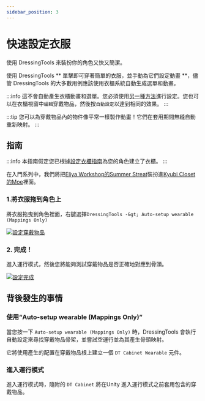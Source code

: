 ```yaml
---
sidebar_position: 3
---
```


# 快速設定衣服

使用 DressingTools 來裝扮你的角色又快又簡潔。

使用 DressingTools ** 單擊即可穿著簡單的衣服，並手動為它們設定動畫 **，儘管 DressingTools 的大多數用例應該使用衣櫃系統自動生成選單和動畫。

:::info
這不會自動產生衣櫃動畫和選單。您必須使用[另一種方法](setup-clothes-with-cabinet-anim)進行設定。您也可以在衣櫃視窗中`編輯`穿戴物品，然後按`自動設定`以達到相同的效果。
:::

:::tip
您可以為穿戴物品內的物件像平常一樣製作動畫！它們在套用期間無縫自動重新映射。
:::

## 指南

:::info
本指南假定您已根據[設定衣櫃指南](setup-cabinet)為您的角色建立了衣櫃。
:::

在入門系列中，我們將把[Eliya Workshop的Summer Streat](https://booth.pm/ja/items/4666271)裝扮進[Kyubi Closet的Moe](https://kyubihome.booth.pm/items/4667400)裡面。

### 1.將衣服拖到角色上

將衣服拖曳到角色裡面，右鍵選擇`DressingTools -&gt; Auto-setup wearable (Mappings Only)`

[![設定穿戴物品](/img/setup-simple-2-setup-wearable.PNG)](/img/setup-simple-2-setup-wearable.PNG)

### 2. 完成！

進入運行模式，然後您將能夠測試穿戴物品是否正確地對應到骨頭。

[![設定完成](/img/setup-simple-3-done.PNG)](/img/setup-simple-3-done.PNG)

## 背後發生的事情

### 使用“Auto-setup wearable (Mappings Only)”

當您按一下 `Auto-setup wearable (Mappings Only)` 時，DressingTools 會執行自動設定來尋找穿戴物品骨架，並嘗試空運行並為其產生骨頭映射。

它將使用產生的配置在穿戴物品根上建立一個 `DT Cabinet Wearable` 元件。

### 進入運行模式

進入運行模式時，隨附的 `DT Cabinet` 將在Unity 進入運行模式之前套用包含的穿戴物品。
